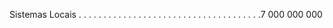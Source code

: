 ﻿Sistemas Locais . . . . . . . . . . . . . . . . . . . . . . . . . . . . . . . . . . . . .7 000 000 000